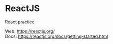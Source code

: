 # ReactJS
React practice

Web:  https://reactjs.org/ <br>
Docs: https://reactjs.org/docs/getting-started.html
